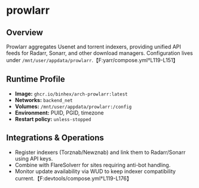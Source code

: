 # prowlarr

## Overview
Prowlarr aggregates Usenet and torrent indexers, providing unified API feeds for Radarr, Sonarr, and other download managers. Configuration lives under `/mnt/user/appdata/prowlarr`.【F:yarr/compose.yml†L119-L151】

## Runtime Profile
- **Image:** `ghcr.io/binhex/arch-prowlarr:latest`
- **Networks:** `backend_net`
- **Volumes:** `/mnt/user/appdata/prowlarr:/config`
- **Environment:** PUID, PGID, timezone
- **Restart policy:** `unless-stopped`

## Integrations & Operations
- Register indexers (Torznab/Newznab) and link them to Radarr/Sonarr using API keys.
- Combine with FlareSolverr for sites requiring anti-bot handling.
- Monitor update availability via WUD to keep indexer compatibility current.【F:devtools/compose.yml†L119-L176】
